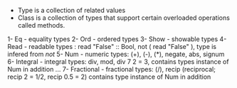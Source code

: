 * Type is a collection of related values
* Class is a collection of types that support certain overloaded operations called methods.

1- Eq - equality types
2- Ord - ordered types
3- Show - showable types
4- Read - readable types : read "False" :: Bool, not ( read "False" ), type is infered from *not*
5- Num - numeric types: (+), (-), (*), negate, abs, signum
6- Integral - integral types: div, mod, div 7 2 = 3, contains types instance of Num in addition ...
7- Fractional - fractional types: (/), recip (reciprocal; recip 2 = 1/2, recip 0.5 = 2) contains type instance of Num in addition
